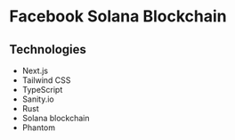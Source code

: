 # Facebook Solana Blockchain

## Technologies
- Next.js
- Tailwind CSS
- TypeScript
- Sanity.io
- Rust
- Solana blockchain
- Phantom